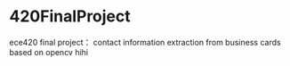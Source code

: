 # 420FinalProject
ece420 final project： contact information extraction from business cards based on opencv
hihi
